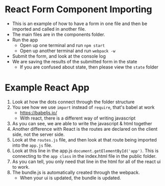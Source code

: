 # React Form Component Importing

* This is an example of how to have a form in one file and then be imported and called in another file.
* The main files are in the components folder.
* Run the app
	* Open up one terminal and run ```npm start```
	* Open up another terminal and run ```webpack -w```
* Submit the form, and look at the console log
* We are saving the results of the submitted form in the state
	* If you are confused about state, then please view the ```state``` folder

# Example React App

1. Look at how the dots connect through the folder structure
2. You see how we use ```import``` instead of ```require```, that's babel at work
	* https://babeljs.io/
	* With react, there is a different way of writing javascript
3. As you can see, we are able to write the javascript & html together
4. Another difference with React is the routes are declared on the client side, not the server side.
5. Look at the ```routes.js``` file, and then look at that route being imported into the ```app.js``` file. 
6. Look at this line in the app.js ```document.getElementById('app')```. This is connecting to the ```app class``` in the index.html file in the public folder.
7. As you can tell, you only need that line in the html for all of the react ui to work.
8. The bundle.js is automatically created through the webpack.
	* When your ui is updated, the bundle is updated.
